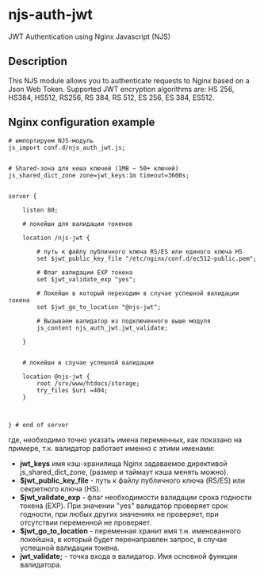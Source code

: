 # njs-auth-jwt
JWT Authentication using Nginx Javascript (NJS)

## Description

This NJS module allows you to authenticate requests to Nginx based on a Json Web Token. Supported JWT encryption algorithms are: HS 256, HS384, HS512, RS256, RS 384, RS 512, ES 256, ES 384, ES512.


## Nginx configuration example
```
# импортируем NJS-модуль
js_import conf.d/njs_auth_jwt.js;


# Shared-зона для кеша ключей (1MB ~ 50+ ключей)
js_shared_dict_zone zone=jwt_keys:1m timeout=3600s;


server {
        
    listen 80;

    # локейшн для валидации токенов

    location /njs-jwt {
        
        # путь к файлу публичного ключа RS/ES или единого ключа HS
        set $jwt_public_key_file "/etc/nginx/conf.d/ec512-public.pem";
        
        # Флаг валидации EXP токена
        set $jwt_validate_exp "yes";
        
        # Локейшн в который переходим в случае успешной валидации токена
        set $jwt_go_to_location "@njs-jwt";
        
        # Вызываем валидатор из подключенного выше модуля
        js_content njs_auth_jwt.jwt_validate;
    
    }


    # локейшн в случае успешной валидации

    location @njs-jwt {
        root /srv/www/htdocs/storage;
        try_files $uri =404;
    }



} # end of server

```

где, необходимо точно указать имена переменных, как показано на примере, т.к. валидатор работает именно с этими именами:
- **jwt_keys** имя кэш-хранилища Nginx задаваемое директивой js_shared_dict_zone,  (размер и таймаут кэша менять можно).
- **$jwt_public_key_file** - путь к файлу публичного ключа (RS/ES) или секретного ключа (HS).
- **$jwt_validate_exp** - флаг необходимости валидации срока годности токена (EXP). При значении "yes" валидатор проверяет срок годности, при любых других значениях не проверяет, при отсутствии переменной не проверяет.
- **$jwt_go_to_location** - переменная хранит имя т.н. именованного локейшна, в который будет перенаправлен запрос, в случае успешной валидации токена.
- **jwt_validate;** - точка входа в валидатор. Имя основной функции валидатора.